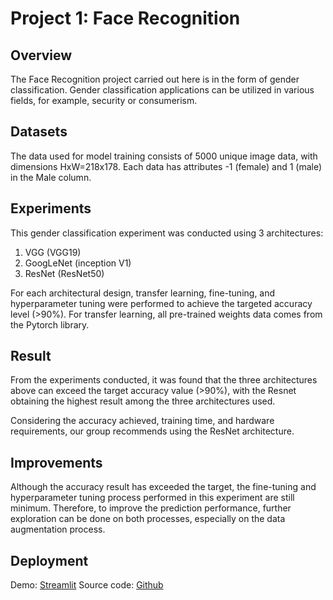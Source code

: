 # Project 1: Face Recognition

## Overview
The Face Recognition project carried out here is in the form of gender classification. Gender classification applications can be utilized in various fields, for example, security or consumerism.

## Datasets
The data used for model training consists of 5000 unique image data, with dimensions HxW=218x178. Each data has attributes -1 (female) and 1 (male) in the Male column.

## Experiments
This gender classification experiment was conducted using 3 architectures:
1. VGG (VGG19)
2. GoogLeNet (inception V1)
3. ResNet (ResNet50)

For each architectural design, transfer learning, fine-tuning, and hyperparameter tuning were performed to achieve the targeted accuracy level (>90%).
For transfer learning, all pre-trained weights data comes from the Pytorch library.

## Result
From the experiments conducted, it was found that the three architectures above can exceed the target accuracy value (>90%), with the Resnet obtaining the highest result among the three architectures used.

Considering the accuracy achieved, training time, and hardware requirements, our group recommends using the ResNet architecture.

## Improvements
Although the accuracy result has exceeded the target, the fine-tuning and hyperparameter tuning process performed in this experiment are still minimum. Therefore, to improve the prediction performance, further exploration can be done on both processes, especially on the data augmentation process.

## Deployment
Demo: [Streamlit](https://mfz-gender-prediction.streamlit.app/)
Source code: [Github](https://github.com/mfatihz/streamlit-gender-prediction)
